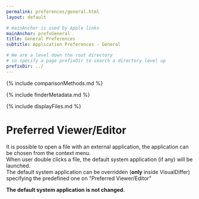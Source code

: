 ```yaml
---
permalink: preferences/general.html
layout: default

# mainAnchor is used by Apple links
mainAnchor: prefsGeneral
title: General Preferences
subtitle: Application Preferences - General

# We are a level down the root directory
# so specify a page prefixDir to search a directory level up
prefixDir: ../
---
```


{% include comparisonMethods.md %}

{% include finderMetadata.md %}

{% include displayFiles.md %}

# Preferred Viewer/Editor

It is possible to open a file with an external application, the application can be chosen from the context menu.  
When user double clicks a file, the default system application (if any) will be launched.  
The default system application can be overridden (**only** inside VisualDiffer) specifying the predefined one on "Preferred Viewer/Editor"

**The default system application is not changed.**